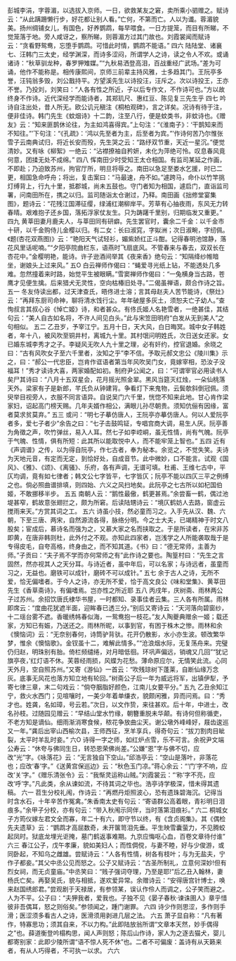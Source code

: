<!-- { "loadSidebar": true } -->
彭城李涓，字蓉湄，以选拔入京师。一日，欲救某友之窘，卖所乘小驷赠之。赋诗云：“从此蹒跚懒行步，好花都让别人看。”亡何，不第而亡。人以为谶。蓉湄貌美。扬州绸铺女儿，有国色，好养鹦鹉，每早喂食。一日方提笼，而目有所睇，不觉笼落于地。旁人咸讶之，察所睇，则蓉湄方过其门故也。刘霞裳闻而赋诗云：“贪看野鸳鸯，忘堕手鹦鹉。可惜此时情，鹦鹉不能语。”
四六
陆陆堂、诸襄七、汪韩门三太史，经学渊深，而诗多涩闷，所谓学人之诗，读之令人不欢。或诵诸诗：“秋草驯龙种，春罗狎雉媒。”“九秋易洒登高泪，百战重经广武场。”差为可诵，他作不能称是。相传康熙间，京师三前辈主持风雅，士多趋其门。王阮亭多誉，汪钝翁多毁，刘公戬持平。方望溪先生以诗投汪，汪斥之。次以诗投王，王亦不誉。乃投刘，刘笑曰：“人各有性之所近，子以后专作文，不作诗可也。”方以故终身不作诗。近代深经学而能诗者，其郑玑尺、惠红豆、陈见复三先生乎
四七
吟诗自注出处，昔人所无。欧公讥元稹注《桐柏观碑》，言之详矣。况诗有待于注，便非佳诗。韩门先生《蚊烟诗》十二韵，注至八行，便是蚊类书，非蚊诗也。《赠友》云：“知来匪鹊休论往，为主如鸿喜得宾。”上句注：“《淮南子》：‘干鹊知来而不知往。”’下句注：“《孔疏》：‘鸿以先至者为主，后至者为宾。”’作诗何苦乃尔惟张雪子云南典试归，将近长安而殁，先生哭之云：“路纾双节重，天近一星沉。”便觉清妙。又有咏《柳絮》一绝云：“沾襟撩袖自矜妍，未化为萍绝可怜。叹息春风竟何意，团揉无处不成绵。”
四八
恽南田少时受知王太仓相国。有监司某延之作画，不即赴；乃迫致苏州，拘官厅所，明旦将辱之。南田以急足至娄水乞援，时已二更，相国急命呼舟；将出，复击案曰：“马最速，舟不如。”遽跨马，命仆以竹竿挑灯缚背上，行九十里，抵郡城，尚未五鼓也。守门者知为相国，遽启门，直诣监司署，问南田所在，携之以归。监司随诣太仓谢过，乃释。南田画《拙修堂宴集图》，题诗云：“花残江国滞征缨，绿浦红潮柳岸平。芳草有心抽夜雨，东风无力转春晴。艰难抱子还乡国，落拓浮家仗友生。只为踌躇千里别，归期临发又重更。”
四九
黄莘田妻月鹿夫人，与莘田同有研癖。先生罢官时，囊余二千金：以千金市十研，以千金购侍儿金樱以归。有二女：长曰淑窕，字姒洲；次日淑畹，字纫佩。《题(杏花双燕图)》云：“艳阳天气试轻衫，媚紫娇红正斗酣。记得春明池馆静，落花风里话呢喃。”“夕阳亭院曲栏东，语燕时飞扇底风。不管春来与春去，双双长在杏花中。”金樱明艳，能诗。许子逊酒间举其《夜来香》绝句云：“知隔绛纱帷暗坐，谢娘头上过来风。”
五O
白云禅师作偈曰：“蝇爱寻光纸上钻，不能透处几多难。忽然撞着来时路，始觉平生被眼瞒。”雪窦禅师作偈曰：“一兔横身当古路，苍鹰才见便生擒。后来猎犬无灵性，空向枯椿旧处寻。”二偈虽禅语，颇合作诗之旨。
五一
冬友侍读出都，过天津查氏，晤佟进士溶；言其母赵夫人苦节能诗，《祭灶》云：“再拜东厨司命神，聊将清水饯行尘。年年破屋多灰土，须恕夫亡子幼人。”查恂叔言其叔心谷《悼亡姬》诗，和者甚众。有佟氏姬人名艳雪者，一绝甚佳，其结句云：“美人自古如名将，不许人间见白头。”此与宋笠田明府“白发从无到美人”之句相似。
五二
乙丑岁，予宰江宁。五月十日，天大风，白日晦冥。城中女子韩姓者，年十八，被风吹至铜井村，离城九十里。其村氓问明姓氏，次日送女还家。女已婚东城李秀才之子。李疑风无吹人九十里之理，必有奸约，控官退婚。余晓之曰：“古有风吹女子至六千里者，汝知之乎”李不信。予取元郝文忠公《陵川集》示之，曰：“郝公一代忠臣，岂肯作诓语者第当年风吹吴门女，竟嫁宰相，恐汝子没福耳！”秀才读诗大喜，两家婚配如初。制府尹公闻之，曰：“可谓宰官必用读书人矣尸其诗曰：“八月十五双星会，花月摇光照金翠。黑风当筵灭红烛，一朵仙桃落天外。梁家有子是新郎，芊氏负从钟建背。争看灯下来鬼物，云鬓欹斜倒冠佩。须臾举目视旁人，衣服不同言语异。自说吴门六千里，恍惚不知来此地。甘心肯作梁家妇，诏起高门榜天赐。几年夫婿作相公，满眼儿孙尽朝贵。须知伉俪有因缘，富者莫求贫莫弃。”
五三
或问：“明七子摹仿唐人，王阮亭亦摹仿唐人。何以人爱阮亭者多，爱七子者少”余告之曰：“七子击鼓鸣钲，专唱宫商大调，易生人厌。阮亭善为角徵之声，吹竹弹丝，易入人耳。然七子如李崆峒，虽无性情，尚有气魄。阮亭于气魄、性情，俱有所短：此其所以能取悦中人，而不能牢笼上智也。”
五四
近有《声调谱》之传，以为得自阮亭，作七古者，奉为秘本。余览之，不觉失笑。夫诗为天地元音，有定而无定，到恰好处，自成音节。此中微妙，口不能言。试观《国风》、《雅》、《颂》、《离骚》、乐府，各有声调，无谱可填。杜甫、王维七古中，平仄均调，竟有如七律者；韩文公七字皆平，七字皆仄；阮亭不能以四仄三平之例缚之也。倘必照曲谱排填，则四始、六义之风扫地矣。此阮亭之七古所以如杞国伯姬，不敢挪移半步。
五五
南朝人云：“鹅性最傲，鹤更甚焉。”余尝畜一鹤，偶过池堤甚窄，鹤故意张翅拦之，颇为所窘。后读陆甥诗云：“境仄鹤妨人去路，窗虚云搅雨来天。”方赏其词之工。
五六
诗虽小技，然必童而习之。入手先从汉、魏、六朝，下至三唐、两宋，自然源流各得，脉络分明。今之士大夫，已竭精神于时文八股矣；宦成后，慕诗名而强为之，又慕大家之名而挟取之。于是所读者，在宋非苏即黄，在唐非韩则杜，此外付之不观。亦知此四家者，岂浅学之人所能袭取哉于是专得皮毛，自夸高格，终身由之，而不知其道。《书》曰：“德无常师，主善为师。”子贡曰：“夫子焉不学而亦何常师之有”此作诗之要也。陶篁村曰：“先生之言固然，然亦视其人之天分耳。与诗近者，虽中年后，可以名家；与诗远者，虽童而习之，无益也。磨铁可以成针，磨砖不可以成针。”
五七
余于古人之诗，无所不爱，恰无偏嗜者。于今人之诗，亦无所不爱，恰于高文良公《味和堂集》、黄莘田先生《香草斋诗》，有偏嗜焉。岂亦性之所近耶
五八
丙戌年，庆树斋、雨林两公子过苏州。余招饮唐氏棣华书屋，一时都知、录事佳者云集。三人各有所属。雨林即席云：“度曲花犹遮半面，迎眸春已透三分。”别后又寄诗云：“天河落向碧窗纱，十二瑶台雾不遮。香暖绣帏春似海，一鸳鸯抱一枝花。”友人陶夔典赠余一姬；载还家，方知已有娠，乃送还之。雨林所昵，以事到官，有困于株木之惨。雨林和余《懊恼词》云：“无奈别春何，诗筒驴背驮。花开仍散影，水小亦生波。顿改繁华梦，惟余《懊恼歌》。金钗虽十二，难解此情多。”“沧浪烟水际，无复荡舟来。完璧仍归赵，明珠别有胎。倚栏频缱绻，对月暗低徊。环巩声偏远，销魂又几回”“犹记旗亭夜，’红灯语不休。芙蓉经雨损，风蝶为花愁。薄命原应尔，无情笑此流。心同天外月，空自照苏州。”又寄《游仙》一首云：“吹残琼树下蓬莱，自断仙缘万念灰。底事无风花也落方知立地有轮回。”树斋公子后一年为威远将军，出镇伊犁，予寄七律三章，末二句戏云：“倘夺胭脂好颜色，江南儿女要平分。”
五九
乙丑余知江宁，救火水西门；见喧嚷时，一美少年着单缣衣，貌颇闲雅，异而问焉。曰：“秀才也。姓龚，名如璋，号云若。”次日，以文作贽，来往甚欢。后十年，中进士，改名孙枝。过随园见赠云：“早结山堂水竹缘，朝簪重脱未华颠。有诗何但称循吏，不老方知是谪仙。细雨渐消寒食候，秾花争放曲尘天。谢公墩外峰峰好，屐齿逡巡又一年。”龚后出宰山西榆次县，王师西征，烹羊享兵，得奇句云：“拔刀割肉目眦裂，太平时羊乱时妾。”
六O
诗得一字之师，如红炉点雪，乐不可言。余祝尹文端公寿云：“休夸与佛同生日，转恐恩荣佛尚差。”公嫌“恩”字与佛不切，应改“光”字。《咏落花》云：“无言独自下空山。”邱浩亭云：“空山是落叶，非落花也；应改‘春’字。”《送黄宫保巡边》云：“秋色玉门凉。”蒋心余云：“‘门’字不响，应改‘关’字。”《赠乐清张令》云：“我惭灵运称山贼。”刘霞裳云：“‘称’字不亮，应改‘呼’字。”凡此类，余从谏如流，不待其词之毕也。浩亭诗学极深，惜未得其遗稿。
六一
苕生分校礼闱，作诗云：“再燃丹炬照波心，恐有遗珠碧海沉。记得当时含水石，十年辛苦作冤禽。”朱香南太史有句云：“寄语群公高着眼，青衫明日泪痕多。”余甲子分校，亦有句云：“带入秋闱示同伴，当时落第泪痕衫。”
六二
桐城女子方筠仪嫁左君文全而寡，年二十有六，即守节以终，有《含贞阁集》。其《偶检先夫遗草》云：“鹦鹉才高屈数奇，未开箧笥泪先垂。平生映雪囊萤力，不见腾蛟起凤时。狱底龙埋光讵掩，墓门鹤返事难期。九京应悔呕心血，百卷文章待付谁”
六三
春江公子，戊午孝廉，貌如美妇人；而性倜傥，与妻不睦，好与少俊游，或同卧起，不知乌之雌雄。尝赋诗云：“人各有性情，树各有枝叶；与为无盐夫，宁作子都妾。”其父中丞公见而怒之。公子又赋诗云：“古圣所制礼，立意何深妙!但有烈女祠，而无贞童庙。”中丞笑曰：“贱子强词夺理，乃至是耶!”后乙丑入翰林，妻杨氏亡矣。再娶吴氏，貌与相抵，遂欢爱异常。余赠诗云：“安得唐宫针博士，唤来赵国绣郎君。”尝观剧于天禄居，有参领某，误认作伶人而调之，公子笑而避之。人为不平。公子曰：“夫狎我者，爱我也。子独不见《晏子春秋·谏诛圉人》章乎惜彼非吾偶耳，怒之则俗矣。”参领闻之，踵门谢罪。
六四
诗少作则思涩，多作则手滑；医涩须多看古人之诗，医滑须用剥进几层之法。
六五
萧子显自称：“凡有著作，特寡思功；须其自来，不以力构。”此即陆放翁所谓“文章本天然，妙手偶得之”也。薛道衡登吟榻构思，闻人声则怒；陈后山作诗，家人为之逐去猫犬，婴儿都寄别家：此即少陵所谓“语不惊人死不休”也。二者不可偏废：盖诗有从天籁来者，有从人巧得者，不可执一以求。
六六
